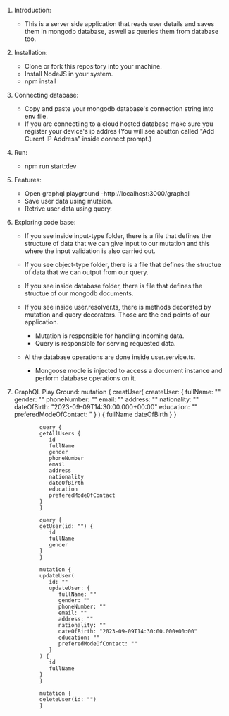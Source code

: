 
1. Introduction:
   - This is a server side application that reads user details and saves them in mongodb database, aswell as queries them from database too.

2. Installation:
   - Clone or fork this repository into your machine. 
   - Install NodeJS in your system.
   - npm install 

3. Connecting database:
   - Copy and paste your mongodb database's connection string into env file.
   - If you are connectiing to a cloud hosted database make sure you register your device's ip addres (You will see abutton called "Add Curent IP Address" inside connect prompt.)

4. Run:
   - npm run start:dev

5. Features:
   - Open graphql playground
        -http://localhost:3000/graphql
   - Save user data using mutaion.
   - Retrive user data using query.

6. Exploring code base:
   - If you see inside input-type folder, there is a file that defines the structure of data that we can give input to our mutation and this where the input validation is also carried out.
   - If you see object-type folder, there is a file that defines the structue of data that we can output from our query.
   - If you see inside database folder, there is file that defines the structue of our mongodb documents.
   - If you see inside user.resolver.ts, there is methods decorated by mutation and query decorators. Those are the end points of our application.
      - Mutation is responsible for handling incoming data.
      - Query is responsible for serving requested data.

   - Al the database operations are done inside user.service.ts.
      - Mongoose modle is injected to access a document instance and perform database operations on it.

7. GraphQL Play Ground:
               mutation {
               creatUser(
                  createUser: {
                     fullName: ""
                     gender: ""
                     phoneNumber: ""
                     email: ""
                     address: ""
                     nationality: ""
                     dateOfBirth: "2023-09-09T14:30:00.000+00:00"
                     education: ""
                     preferedModeOfContact: "
                  }
               ) {
                  fullName
                  dateOfBirth
               }
               }

               query {
               getAllUsers {
                  id
                  fullName
                  gender
                  phoneNumber
                  email
                  address
                  nationality
                  dateOfBirth
                  education
                  preferedModeOfContact
               }
               }

               query {
               getUser(id: "") {
                  id
                  fullName
                  gender
               }
               }

               mutation {
               updateUser(
                  id: ""
                  updateUser: {
                     fullName: ""
                     gender: ""
                     phoneNumber: ""
                     email: ""
                     address: ""
                     nationality: ""
                     dateOfBirth: "2023-09-09T14:30:00.000+00:00"
                     education: ""
                     preferedModeOfContact: ""
                  }
               ) {
                  id
                  fullName
               }
               }

               mutation {
               deleteUser(id: "")
               }

   

